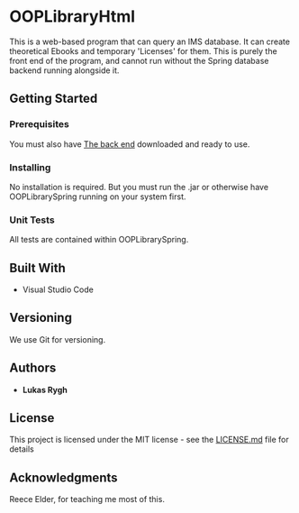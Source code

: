 # OOPLibraryHtml

This is a web-based program that can query an IMS database. It can create theoretical Ebooks and temporary 'Licenses' for them. 
This is purely the front end of the program, and cannot run without the Spring database backend running alongside it. 

## Getting Started

### Prerequisites

You must also have [The back end](https://github.com/Lukasrygh23/OOPLibrarySpring) downloaded and ready to use.

### Installing

No installation is required. But you must run the .jar or otherwise have OOPLibrarySpring running on your system first.


### Unit Tests 

All tests are contained within OOPLibrarySpring.

## Built With

* Visual Studio Code

## Versioning

We use Git for versioning.

## Authors

* **Lukas Rygh**

## License

This project is licensed under the MIT license - see the [LICENSE.md](LICENSE.md) file for details 

## Acknowledgments

Reece Elder, for teaching me most of this.

